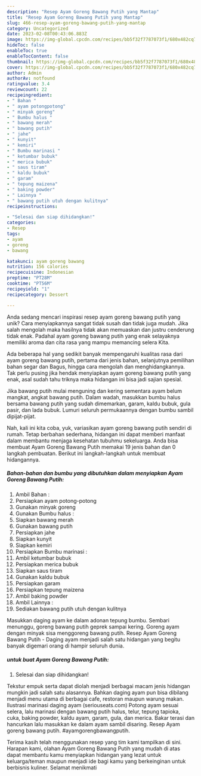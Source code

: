 ```yaml
---
description: "Resep Ayam Goreng Bawang Putih yang Mantap"
title: "Resep Ayam Goreng Bawang Putih yang Mantap"
slug: 466-resep-ayam-goreng-bawang-putih-yang-mantap
category: Uncategorized
date: 2023-02-08T00:43:06.883Z
image: https://img-global.cpcdn.com/recipes/bb5f32f7787073f1/680x482cq70/ayam-goreng-bawang-putih-foto-resep-utama.jpg
hideToc: false
enableToc: true
enableTocContent: false
thumbnail: https://img-global.cpcdn.com/recipes/bb5f32f7787073f1/680x482cq70/ayam-goreng-bawang-putih-foto-resep-utama.jpg
cover: https://img-global.cpcdn.com/recipes/bb5f32f7787073f1/680x482cq70/ayam-goreng-bawang-putih-foto-resep-utama.jpg
author: Admin
authorAv: notfound
ratingvalue: 3.4
reviewcount: 22
recipeingredient:
- " Bahan "
- " ayam potongpotong"
- " minyak goreng"
- " Bumbu halus "
- " bawang merah"
- " bawang putih"
- " jahe"
- " kunyit"
- " kemiri"
- " Bumbu marinasi "
- " ketumbar bubuk"
- " merica bubuk"
- " saus tiram"
- " kaldu bubuk"
- " garam"
- " tepung maizena"
- " baking powder"
- " Lainnya "
- " bawang putih utuh dengan kulitnya"
recipeinstructions:

- "Selesai dan siap dihidangkan!"
categories:
- Resep
tags:
- ayam
- goreng
- bawang

katakunci: ayam goreng bawang 
nutrition: 156 calories
recipecuisine: Indonesian
preptime: "PT28M"
cooktime: "PT56M"
recipeyield: "1"
recipecategory: Dessert

---
```





Anda sedang mencari inspirasi resep ayam goreng bawang putih yang unik? Cara menyiapkannya sangat tidak susah dan tidak juga mudah. Jika salah mengolah maka hasilnya tidak akan memuaskan dan justru cenderung tidak enak. Padahal ayam goreng bawang putih yang enak selayaknya memiliki aroma dan cita rasa yang mampu memancing selera Kita.





Ada beberapa hal yang sedikit banyak mempengaruhi kualitas rasa dari ayam goreng bawang putih, pertama dari jenis bahan, selanjutnya pemilihan bahan segar dan Bagus, hingga cara mengolah dan menghidangkannya. Tak perlu pusing jika hendak menyiapkan ayam goreng bawang putih yang enak,      asal sudah tahu triknya maka hidangan ini bisa jadi sajian spesial.














Jika bawang putih mulai menguning dan kering sementara ayam belum mangkat, angkat bawang putih. Dalam wadah, masukkan bumbu halus bersama bawang putih yang sudah dimemarkan, garam, kaldu bubuk, gula pasir, dan lada bubuk. Lumuri seluruh permukaannya dengan bumbu sambil dipijat-pijat.






Nah, kali ini kita coba, yuk, variasikan ayam goreng bawang putih sendiri di rumah. Tetap berbahan sederhana, hidangan ini dapat memberi manfaat dalam membantu menjaga kesehatan tubuhmu sekeluarga. Anda bisa membuat Ayam Goreng Bawang Putih memakai 19 jenis bahan dan 0 langkah pembuatan. Berikut ini langkah-langkah untuk membuat hidangannya.

<!--inarticleads1-->

##### Bahan-bahan dan bumbu yang dibutuhkan dalam menyiapkan Ayam Goreng Bawang Putih:

1. Ambil  Bahan :
1. Persiapkan  ayam potong-potong
1. Gunakan  minyak goreng
1. Gunakan  Bumbu halus :
1. Siapkan  bawang merah
1. Gunakan  bawang putih
1. Persiapkan  jahe
1. Siapkan  kunyit
1. Siapkan  kemiri
1. Persiapkan  Bumbu marinasi :
1. Ambil  ketumbar bubuk
1. Persiapkan  merica bubuk
1. Siapkan  saus tiram
1. Gunakan  kaldu bubuk
1. Persiapkan  garam
1. Persiapkan  tepung maizena
1. Ambil  baking powder
1. Ambil  Lainnya :
1. Sediakan  bawang putih utuh dengan kulitnya


Masukkan daging ayam ke dalam adonan tepung bumbu. Sembari menunggu, goreng bawang putih geprek sampai kering. Goreng ayam dengan minyak sisa menggoreng bawang putih. Resep Ayam Goreng Bawang Putih - Daging ayam menjadi salah satu hidangan yang begitu banyak digemari orang di hampir seluruh dunia. 

<!--inarticleads2-->

#####  untuk buat Ayam Goreng Bawang Putih:


1. Selesai dan siap dihidangkan!

Tekstur empuk serta dapat diolah menjadi berbagai macam jenis hidangan mungkin jadi salah satu alasannya. Bahkan daging ayam pun bisa dibilang menjadi menu utama di berbagai cafe, restoran maupun warung makan. Ilustrasi marinasi daging ayam (seriouseats.com) Potong ayam sesuai selera, lalu marinasi dengan bawang putih halus, telur, tepung tapioka, cuka, baking powder, kaldu ayam, garam, gula, dan merica. Bakar terasi dan hancurkan lalu masukkan ke dalam ayam sambil disaring. Resep Ayam goreng bawang putih. #ayamgorengbawangputih. 

Terima kasih telah menggunakan resep yang tim kami tampilkan di sini. Harapan kami, olahan Ayam Goreng Bawang Putih yang mudah di atas dapat membantu kamu menyiapkan hidangan yang lezat untuk keluarga/teman maupun menjadi ide bagi kamu yang berkeinginan untuk berbisnis kuliner. Selamat menikmati
